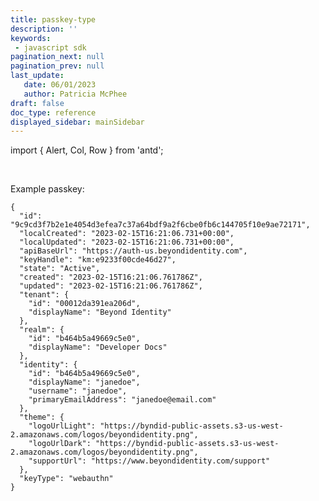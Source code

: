 ```yaml
---
title: passkey-type
description: ''
keywords: 
 - javascript sdk
pagination_next: null
pagination_prev: null
last_update: 
   date: 06/01/2023
   author: Patricia McPhee
draft: false
doc_type: reference
displayed_sidebar: mainSidebar
---
```


import { Alert, Col, Row } from 'antd';

<Row>
  <Col span={12}>
    <Alert message="In progress (needs a copy edit)" type="info" />
  </Col>
</Row>
<br />

Example passkey:
```
{
  "id": "9c9cd3f7b2e1e4054d3efea7c37a64bdf9a2f6cbe0fb6c144705f10e9ae72171",
  "localCreated": "2023-02-15T16:21:06.731+00:00",
  "localUpdated": "2023-02-15T16:21:06.731+00:00",
  "apiBaseUrl": "https://auth-us.beyondidentity.com",
  "keyHandle": "km:e9233f00cde46d27",
  "state": "Active",
  "created": "2023-02-15T16:21:06.761786Z",
  "updated": "2023-02-15T16:21:06.761786Z",
  "tenant": {
    "id": "00012da391ea206d",
    "displayName": "Beyond Identity"
  },
  "realm": {
    "id": "b464b5a49669c5e0",
    "displayName": "Developer Docs"
  },
  "identity": {
    "id": "b464b5a49669c5e0",
    "displayName": "janedoe",
    "username": "janedoe",
    "primaryEmailAddress": "janedoe@email.com"
  },
  "theme": {
    "logoUrlLight": "https://byndid-public-assets.s3-us-west-2.amazonaws.com/logos/beyondidentity.png",
    "logoUrlDark": "https://byndid-public-assets.s3-us-west-2.amazonaws.com/logos/beyondidentity.png",
    "supportUrl": "https://www.beyondidentity.com/support"
  },
  "keyType": "webauthn"
}
```  